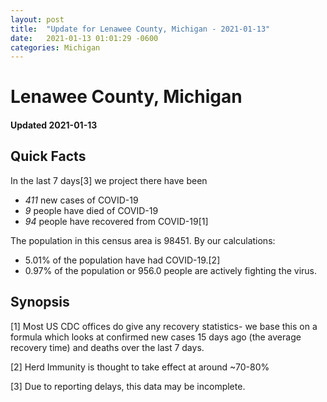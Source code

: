 ```yaml
---
layout: post
title:  "Update for Lenawee County, Michigan - 2021-01-13"
date:   2021-01-13 01:01:29 -0600
categories: Michigan
---
```


# Lenawee County, Michigan
#### Updated 2021-01-13

## Quick Facts

In the last 7 days[3] we project there have been
- *411* new cases of COVID-19
- *9* people have died of COVID-19
- *94* people have recovered from COVID-19[1]

The population in this census area is 98451. By our calculations:
- 5.01% of the population have had COVID-19.[2]
- 0.97% of the population or 956.0 people are actively fighting the virus.

## Synopsis




[1] Most US CDC offices do give any recovery statistics- we base this on a formula which looks at confirmed new cases
15 days ago (the average recovery time) and deaths over the last 7 days.

[2] Herd Immunity is thought to take effect at around ~70-80%

[3] Due to reporting delays, this data may be incomplete.
 
    
